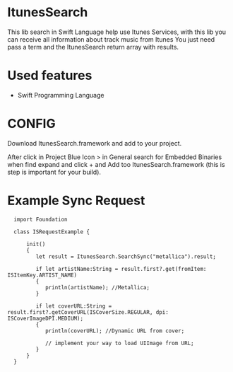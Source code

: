 # ItunesSearch

This lib search in Swift Language help use Itunes Services, with this lib you can receive all information about track music from Itunes
You just need pass a term and the ItunesSearch return array with results.

# Used features
* Swift Programming Language

# CONFIG 

Download ItunesSearch.framework and add to your project.

After click in Project Blue Icon > in General search for Embedded Binaries when find expand and click + and Add too ItunesSearch.framework (this is step is important for your build).

# Example Sync Request

```
  import Foundation

  class ISRequestExample {

      init()
      {
         let result = ItunesSearch.SearchSync("metallica").result;
         
         if let artistName:String = result.first?.get(fromItem: ISItemKey.ARTIST_NAME)
         {
            println(artistName); //Metallica;
         }
         
         if let coverURL:String = result.first?.getCoverURL(ISCoverSize.REGULAR, dpi: ISCoverImageDPI.MEDIUM);
         {
            println(coverURL); //Dynamic URL from cover;
            
            // implement your way to load UIImage from URL;
         }
      }
  }

```

